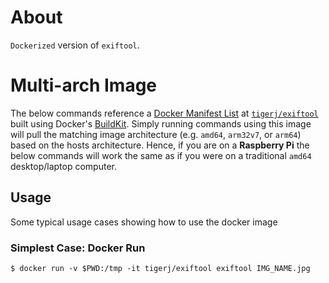 # About
`Dockerized` version of `exiftool`.

# Multi-arch Image
The below commands reference a
[Docker Manifest List](https://docs.docker.com/engine/reference/commandline/manifest/)
at [`tigerj/exiftool`](https://hub.docker.com/r/tigerj/exiftool)
built using Docker's
[BuildKit](https://docs.docker.com/develop/develop-images/build_enhancements/).
Simply running commands using this image will pull
the matching image architecture (e.g. `amd64`, `arm32v7`, or `arm64`) based on
the hosts architecture. Hence, if you are on a **Raspberry Pi** the below
commands will work the same as if you were on a traditional `amd64` desktop/laptop
computer.

## Usage
Some typical usage cases showing how to use the docker image

### Simplest Case: Docker Run
```
$ docker run -v $PWD:/tmp -it tigerj/exiftool exiftool IMG_NAME.jpg
```
